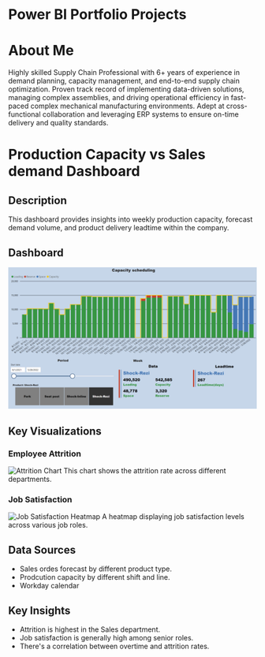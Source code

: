 # Power BI Portfolio Projects

# About Me
Highly skilled Supply Chain Professional with 6+ years of experience in demand planning, capacity management, and end-to-end supply chain optimization. Proven track record of implementing data-driven solutions, managing complex assemblies, and driving operational efficiency in fast-paced complex mechanical manufacturing environments. Adept at cross-functional collaboration and leveraging ERP systems to ensure on-time delivery and quality standards.

# Production Capacity vs Sales demand Dashboard

## Description
This dashboard provides insights into weekly production capacity, forecast demand volume, and product delivery leadtime within the company.

## Dashboard
![Capacity Scheduling Dashboard Overview](Capacity_Scheduling.png)

## Key Visualizations

### Employee Attrition
![Attrition Chart](./images/attrition-chart.png)
This chart shows the attrition rate across different departments.

### Job Satisfaction
![Job Satisfaction Heatmap](./images/job-satisfaction-heatmap.png)
A heatmap displaying job satisfaction levels across various job roles.

## Data Sources
- Sales ordes forecast by different product type.
- Prodcution capacity by different shift and line.
- Workday calendar

## Key Insights
- Attrition is highest in the Sales department.
- Job satisfaction is generally high among senior roles.
- There's a correlation between overtime and attrition rates.

